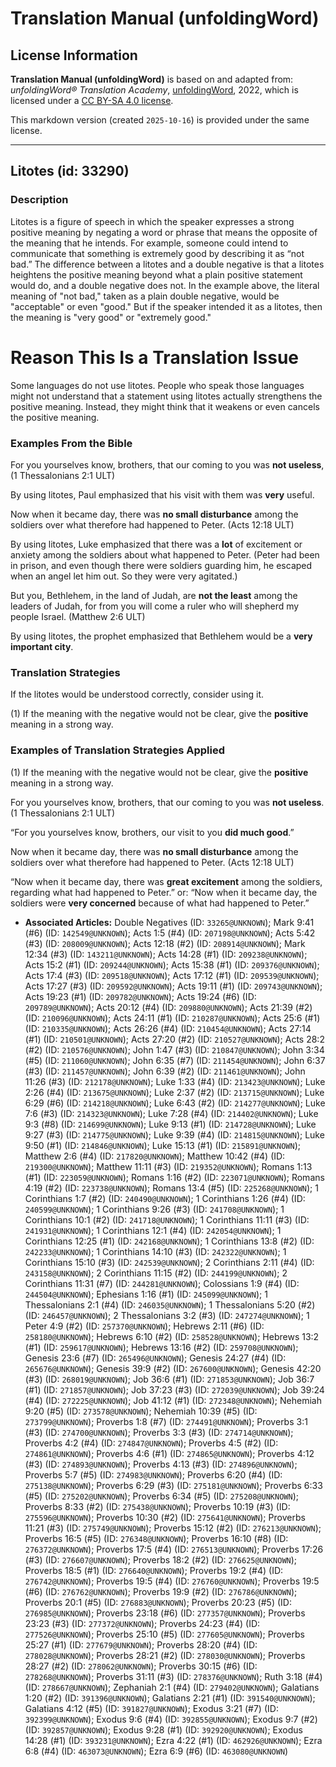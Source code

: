 # Translation Manual (unfoldingWord)

## License Information

**Translation Manual (unfoldingWord)** is based on and adapted from: _unfoldingWord® Translation Academy_, [unfoldingWord](https://unfoldingword.org/utw), 2022, which is licensed under a [CC BY-SA 4.0 license](https://creativecommons.org/licenses/by-sa/4.0/legalcode.en).

This markdown version (created `2025-10-16`) is provided under the same license.



--------------------------------

## Litotes (id: 33290)

### Description

Litotes is a figure of speech in which the speaker expresses a strong positive meaning by negating a word or phrase that means the opposite of the meaning that he intends. For example, someone could intend to communicate that something is extremely good by describing it as “not bad.” The difference between a litotes and a double negative is that a litotes heightens the positive meaning beyond what a plain positive statement would do, and a double negative does not. In the example above, the literal meaning of "not bad," taken as a plain double negative, would be "acceptable" or even "good." But if the speaker intended it as a litotes, then the meaning is "very good" or "extremely good."

Reason This Is a Translation Issue
==================================

Some languages do not use litotes. People who speak those languages might not understand that a statement using litotes actually strengthens the positive meaning. Instead, they might think that it weakens or even cancels the positive meaning.

### Examples From the Bible

For you yourselves know, brothers, that our coming to you was **not useless**, (1 Thessalonians 2:1 ULT)

By using litotes, Paul emphasized that his visit with them was **very** useful.

Now when it became day, there was **no small disturbance** among the soldiers over what therefore had happened to Peter. (Acts 12:18 ULT)

By using litotes, Luke emphasized that there was a **lot** of excitement or anxiety among the soldiers about what happened to Peter. (Peter had been in prison, and even though there were soldiers guarding him, he escaped when an angel let him out. So they were very agitated.)

But you, Bethlehem, in the land of Judah, are **not the least** among the leaders of Judah, for from you will come a ruler who will shepherd my people Israel. (Matthew 2:6 ULT)

By using litotes, the prophet emphasized that Bethlehem would be a **very important city**.

### Translation Strategies

If the litotes would be understood correctly, consider using it.

(1\) If the meaning with the negative would not be clear, give the **positive** meaning in a strong way.

### Examples of Translation Strategies Applied

(1\) If the meaning with the negative would not be clear, give the **positive** meaning in a strong way.

For you yourselves know, brothers, that our coming to you was **not useless**. (1 Thessalonians 2:1 ULT)

“For you yourselves know, brothers, our visit to you **did much good**.”

Now when it became day, there was **no small disturbance** among the soldiers over what therefore had happened to Peter. (Acts 12:18 ULT)

“Now when it became day, there was **great excitement** among the soldiers, regarding what had happened to Peter.” or: “Now when it became day, the soldiers were **very concerned** because of what had happened to Peter.”

* **Associated Articles:** Double Negatives (ID: `33265@UNKNOWN`); Mark 9:41 (#6) (ID: `142549@UNKNOWN`); Acts 1:5 (#4) (ID: `207198@UNKNOWN`); Acts 5:42 (#3) (ID: `208009@UNKNOWN`); Acts 12:18 (#2) (ID: `208914@UNKNOWN`); Mark 12:34 (#3) (ID: `143211@UNKNOWN`); Acts 14:28 (#1) (ID: `209238@UNKNOWN`); Acts 15:2 (#1) (ID: `209244@UNKNOWN`); Acts 15:38 (#1) (ID: `209376@UNKNOWN`); Acts 17:4 (#3) (ID: `209518@UNKNOWN`); Acts 17:12 (#1) (ID: `209539@UNKNOWN`); Acts 17:27 (#3) (ID: `209592@UNKNOWN`); Acts 19:11 (#1) (ID: `209743@UNKNOWN`); Acts 19:23 (#1) (ID: `209782@UNKNOWN`); Acts 19:24 (#6) (ID: `209789@UNKNOWN`); Acts 20:12 (#4) (ID: `209880@UNKNOWN`); Acts 21:39 (#2) (ID: `210096@UNKNOWN`); Acts 24:11 (#1) (ID: `210287@UNKNOWN`); Acts 25:6 (#1) (ID: `210335@UNKNOWN`); Acts 26:26 (#4) (ID: `210454@UNKNOWN`); Acts 27:14 (#1) (ID: `210501@UNKNOWN`); Acts 27:20 (#2) (ID: `210527@UNKNOWN`); Acts 28:2 (#2) (ID: `210576@UNKNOWN`); John 1:47 (#3) (ID: `210847@UNKNOWN`); John 3:34 (#5) (ID: `211060@UNKNOWN`); John 6:35 (#7) (ID: `211454@UNKNOWN`); John 6:37 (#3) (ID: `211457@UNKNOWN`); John 6:39 (#2) (ID: `211461@UNKNOWN`); John 11:26 (#3) (ID: `212178@UNKNOWN`); Luke 1:33 (#4) (ID: `213423@UNKNOWN`); Luke 2:26 (#4) (ID: `213675@UNKNOWN`); Luke 2:37 (#2) (ID: `213715@UNKNOWN`); Luke 6:29 (#6) (ID: `214218@UNKNOWN`); Luke 6:43 (#2) (ID: `214277@UNKNOWN`); Luke 7:6 (#3) (ID: `214323@UNKNOWN`); Luke 7:28 (#4) (ID: `214402@UNKNOWN`); Luke 9:3 (#8) (ID: `214699@UNKNOWN`); Luke 9:13 (#1) (ID: `214728@UNKNOWN`); Luke 9:27 (#3) (ID: `214775@UNKNOWN`); Luke 9:39 (#4) (ID: `214815@UNKNOWN`); Luke 9:50 (#1) (ID: `214846@UNKNOWN`); Luke 15:13 (#1) (ID: `215891@UNKNOWN`); Matthew 2:6 (#4) (ID: `217820@UNKNOWN`); Matthew 10:42 (#4) (ID: `219300@UNKNOWN`); Matthew 11:11 (#3) (ID: `219352@UNKNOWN`); Romans 1:13 (#1) (ID: `223059@UNKNOWN`); Romans 1:16 (#2) (ID: `223071@UNKNOWN`); Romans 4:19 (#2) (ID: `223738@UNKNOWN`); Romans 13:4 (#5) (ID: `225268@UNKNOWN`); 1 Corinthians 1:7 (#2) (ID: `240490@UNKNOWN`); 1 Corinthians 1:26 (#4) (ID: `240599@UNKNOWN`); 1 Corinthians 9:26 (#3) (ID: `241708@UNKNOWN`); 1 Corinthians 10:1 (#2) (ID: `241718@UNKNOWN`); 1 Corinthians 11:11 (#3) (ID: `241931@UNKNOWN`); 1 Corinthians 12:1 (#4) (ID: `242054@UNKNOWN`); 1 Corinthians 12:25 (#1) (ID: `242168@UNKNOWN`); 1 Corinthians 13:8 (#2) (ID: `242233@UNKNOWN`); 1 Corinthians 14:10 (#3) (ID: `242322@UNKNOWN`); 1 Corinthians 15:10 (#3) (ID: `242539@UNKNOWN`); 2 Corinthians 2:11 (#4) (ID: `243158@UNKNOWN`); 2 Corinthians 11:15 (#2) (ID: `244199@UNKNOWN`); 2 Corinthians 11:31 (#7) (ID: `244281@UNKNOWN`); Colossians 1:9 (#4) (ID: `244504@UNKNOWN`); Ephesians 1:16 (#1) (ID: `245099@UNKNOWN`); 1 Thessalonians 2:1 (#4) (ID: `246035@UNKNOWN`); 1 Thessalonians 5:20 (#2) (ID: `246457@UNKNOWN`); 2 Thessalonians 3:2 (#3) (ID: `247274@UNKNOWN`); 1 Peter 4:9 (#2) (ID: `257370@UNKNOWN`); Hebrews 2:11 (#6) (ID: `258180@UNKNOWN`); Hebrews 6:10 (#2) (ID: `258528@UNKNOWN`); Hebrews 13:2 (#1) (ID: `259617@UNKNOWN`); Hebrews 13:16 (#2) (ID: `259708@UNKNOWN`); Genesis 23:6 (#7) (ID: `265496@UNKNOWN`); Genesis 24:27 (#4) (ID: `265676@UNKNOWN`); Genesis 39:9 (#2) (ID: `267600@UNKNOWN`); Genesis 42:20 (#3) (ID: `268019@UNKNOWN`); Job 36:6 (#1) (ID: `271853@UNKNOWN`); Job 36:7 (#1) (ID: `271857@UNKNOWN`); Job 37:23 (#3) (ID: `272039@UNKNOWN`); Job 39:24 (#4) (ID: `272225@UNKNOWN`); Job 41:12 (#1) (ID: `272348@UNKNOWN`); Nehemiah 9:20 (#5) (ID: `273578@UNKNOWN`); Nehemiah 10:39 (#5) (ID: `273799@UNKNOWN`); Proverbs 1:8 (#7) (ID: `274491@UNKNOWN`); Proverbs 3:1 (#3) (ID: `274700@UNKNOWN`); Proverbs 3:3 (#3) (ID: `274714@UNKNOWN`); Proverbs 4:2 (#4) (ID: `274847@UNKNOWN`); Proverbs 4:5 (#2) (ID: `274861@UNKNOWN`); Proverbs 4:6 (#1) (ID: `274865@UNKNOWN`); Proverbs 4:12 (#3) (ID: `274893@UNKNOWN`); Proverbs 4:13 (#3) (ID: `274896@UNKNOWN`); Proverbs 5:7 (#5) (ID: `274983@UNKNOWN`); Proverbs 6:20 (#4) (ID: `275138@UNKNOWN`); Proverbs 6:29 (#3) (ID: `275181@UNKNOWN`); Proverbs 6:33 (#5) (ID: `275202@UNKNOWN`); Proverbs 6:34 (#5) (ID: `275208@UNKNOWN`); Proverbs 8:33 (#2) (ID: `275438@UNKNOWN`); Proverbs 10:19 (#3) (ID: `275596@UNKNOWN`); Proverbs 10:30 (#2) (ID: `275641@UNKNOWN`); Proverbs 11:21 (#3) (ID: `275749@UNKNOWN`); Proverbs 15:12 (#2) (ID: `276213@UNKNOWN`); Proverbs 16:5 (#5) (ID: `276348@UNKNOWN`); Proverbs 16:10 (#8) (ID: `276372@UNKNOWN`); Proverbs 17:5 (#4) (ID: `276513@UNKNOWN`); Proverbs 17:26 (#3) (ID: `276607@UNKNOWN`); Proverbs 18:2 (#2) (ID: `276625@UNKNOWN`); Proverbs 18:5 (#1) (ID: `276640@UNKNOWN`); Proverbs 19:2 (#4) (ID: `276742@UNKNOWN`); Proverbs 19:5 (#4) (ID: `276760@UNKNOWN`); Proverbs 19:5 (#6) (ID: `276762@UNKNOWN`); Proverbs 19:9 (#2) (ID: `276786@UNKNOWN`); Proverbs 20:1 (#5) (ID: `276883@UNKNOWN`); Proverbs 20:23 (#5) (ID: `276985@UNKNOWN`); Proverbs 23:18 (#6) (ID: `277357@UNKNOWN`); Proverbs 23:23 (#3) (ID: `277372@UNKNOWN`); Proverbs 24:23 (#4) (ID: `277526@UNKNOWN`); Proverbs 25:10 (#5) (ID: `277605@UNKNOWN`); Proverbs 25:27 (#1) (ID: `277679@UNKNOWN`); Proverbs 28:20 (#4) (ID: `278028@UNKNOWN`); Proverbs 28:21 (#2) (ID: `278030@UNKNOWN`); Proverbs 28:27 (#2) (ID: `278062@UNKNOWN`); Proverbs 30:15 (#6) (ID: `278268@UNKNOWN`); Proverbs 31:11 (#3) (ID: `278376@UNKNOWN`); Ruth 3:18 (#4) (ID: `278667@UNKNOWN`); Zephaniah 2:1 (#4) (ID: `279402@UNKNOWN`); Galatians 1:20 (#2) (ID: `391396@UNKNOWN`); Galatians 2:21 (#1) (ID: `391540@UNKNOWN`); Galatians 4:12 (#5) (ID: `391827@UNKNOWN`); Exodus 3:21 (#7) (ID: `392399@UNKNOWN`); Exodus 9:6 (#4) (ID: `392855@UNKNOWN`); Exodus 9:7 (#2) (ID: `392857@UNKNOWN`); Exodus 9:28 (#1) (ID: `392920@UNKNOWN`); Exodus 14:28 (#1) (ID: `393231@UNKNOWN`); Ezra 4:22 (#1) (ID: `462926@UNKNOWN`); Ezra 6:8 (#4) (ID: `463073@UNKNOWN`); Ezra 6:9 (#6) (ID: `463080@UNKNOWN`)

